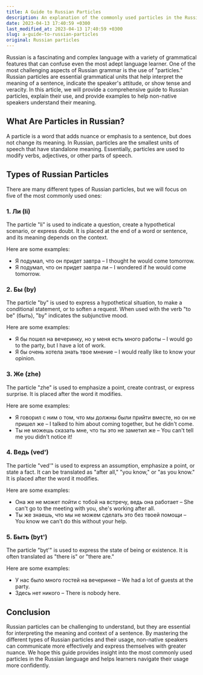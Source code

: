 ```yaml
---
title: A Guide to Russian Particles
description: An explanation of the commonly used particles in the Russian language to help non-native speakers understand their usage and meaning.
date: 2023-04-13 17:40:59 +0300
last_modified_at: 2023-04-13 17:40:59 +0300
slug: a-guide-to-russian-particles
original: Russian particles
---
```

Russian is a fascinating and complex language with a variety of grammatical features that can confuse even the most adept language learner. One of the most challenging aspects of Russian grammar is the use of "particles." Russian particles are essential grammatical units that help interpret the meaning of a sentence, indicate the speaker's attitude, or show tense and veracity. In this article, we will provide a comprehensive guide to Russian particles, explain their use, and provide examples to help non-native speakers understand their meaning.

## What Are Particles in Russian?

A particle is a word that adds nuance or emphasis to a sentence, but does not change its meaning. In Russian, particles are the smallest units of speech that have standalone meaning. Essentially, particles are used to modify verbs, adjectives, or other parts of speech.

## Types of Russian Particles

There are many different types of Russian particles, but we will focus on five of the most commonly used ones:

### 1. Ли (li)

The particle "li" is used to indicate a question, create a hypothetical scenario, or express doubt. It is placed at the end of a word or sentence, and its meaning depends on the context. 

Here are some examples:

- Я подумал, что он придет завтра – I thought he would come tomorrow.
- Я подумал, что он придет завтра ли – I wondered if he would come tomorrow.

### 2. Бы (by)

The particle "by" is used to express a hypothetical situation, to make a conditional statement, or to soften a request. When used with the verb "to be" (быть), "by" indicates the subjunctive mood.

Here are some examples:

- Я бы пошел на вечеринку, но у меня есть много работы – I would go to the party, but I have a lot of work.
- Я бы очень хотела знать твое мнение – I would really like to know your opinion.

### 3. Же (zhe)

The particle "zhe" is used to emphasize a point, create contrast, or express surprise. It is placed after the word it modifies.

Here are some examples:

- Я говорил с ним о том, что мы должны были прийти вместе, но он не пришел же – I talked to him about coming together, but he didn't come.
- Ты не можешь сказать мне, что ты это не заметил же – You can't tell me you didn't notice it!

### 4. Ведь (ved')

The particle "ved'" is used to express an assumption, emphasize a point, or state a fact. It can be translated as "after all," "you know," or "as you know." It is placed after the word it modifies.

Here are some examples:

- Она же не может пойти с тобой на встречу, ведь она работает – She can't go to the meeting with you, she's working after all.
- Ты же знаешь, что мы не можем сделать это без твоей помощи – You know we can't do this without your help.

### 5. Быть (byt')

The particle "byt'" is used to express the state of being or existence. It is often translated as "there is" or "there are."

Here are some examples:

- У нас было много гостей на вечеринке – We had a lot of guests at the party.
- Здесь нет никого – There is nobody here.

## Conclusion

Russian particles can be challenging to understand, but they are essential for interpreting the meaning and context of a sentence. By mastering the different types of Russian particles and their usage, non-native speakers can communicate more effectively and express themselves with greater nuance. We hope this guide provides insight into the most commonly used particles in the Russian language and helps learners navigate their usage more confidently.